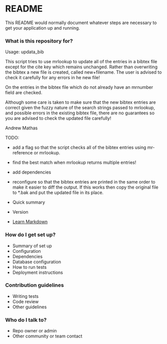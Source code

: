 # README #

This README would normally document whatever steps are necessary to get your application up and running.

### What is this repository for? ###

Usage: updata_bib <bibtex file>

This script tries to use mrlookup to update all of the entries in a bibtex
file except for the cite key which remains unchanged. Rather than
overwriting the bibtex a new file is created, called new+filename. The user
is advised to check it carefully for any errors in he new file!

On the entries in the bibtex file which do not already have an mrnumber field
are checked.

Although some care is taken to make sure that the new bibtex entries are
correct given the fuzzy nature of the search strings passed to mrlookup, and
possible errors in the existing bibtex file, there are no guarantees so you
are advised to check the updated file carefully!

Andrew Mathas

TODO:
 * add a flag so that the script checks all of the bibtex entries using mr-reference or mrlookup.
 * find the best match when mrlookup returns multiple entries! 
 * add dependencies
 * reconfigure so that the bibtex entries are printed in the same order to make
   it easier to diff the output. If this works then copy the original file to
   *.bak and put the updated file in its place.


* Quick summary
* Version
* [Learn Markdown](https://bitbucket.org/tutorials/markdowndemo)

### How do I get set up? ###

* Summary of set up
* Configuration
* Dependencies
* Database configuration
* How to run tests
* Deployment instructions

### Contribution guidelines ###

* Writing tests
* Code review
* Other guidelines

### Who do I talk to? ###

* Repo owner or admin
* Other community or team contact